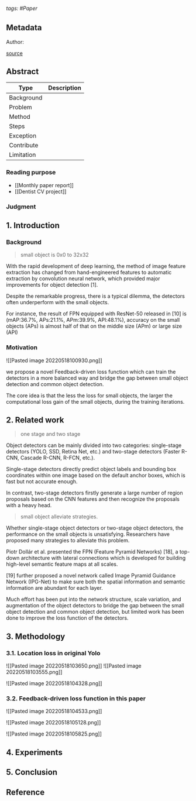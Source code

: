 ###### tags: #Paper

## Metadata

Author: 

[source]()

## Abstract

| Type       | Description |
| ---------- | ----------- |
| Background |             |
| Problem    |             |
| Method     |             |
| Steps      |             |
| Exception  |             |
| Contribute |             |
| Limitation |             |

### Reading purpose
- [[Monthly paper report]]
- [[Dentist CV project]]
### Judgment

## 1. Introduction
### Background
> small object is 0x0 to 32x32

With the rapid development of deep learning, the method of image feature extraction has changed from hand-engineered features to automatic extraction by convolution neural network, which provided major improvements for object detection [1]. 

Despite the remarkable progress, there is a typical dilemma, the detectors often underperform with the small objects.

For instance, the result of FPN equipped with ResNet-50 released in [10] is (mAP:36.7%, APs:21.1%, APm:39.9%, APl:48.1%), accuracy on the small objects (APs) is almost half of that on the middle size (APm) or large size (APl)

### Motivation

![[Pasted image 20220518100930.png]]

we propose a novel Feedback-driven loss function which can train the detectors in a more balanced way and bridge the gap between small object detection and common object detection.

The core idea is that the less the loss for small objects, the larger the computational loss gain of the small objects, during the training iterations.

## 2. Related work
> one stage and two stage

Object detectors can be mainly divided into two categories: single-stage detectors (YOLO, SSD, Retina Net, etc.) and two-stage detectors (Faster R-CNN, Cascade R-CNN, R-FCN, etc.).

Single-stage detectors directly predict object labels and bounding box coordinates within one image based on the default anchor boxes, which is fast but not accurate enough.

In contrast, two-stage detectors firstly generate a large number of region proposals based on the CNN features and then recognize the proposals with a heavy head.

> small object alleviate strategies.

Whether single-stage object detectors or two-stage object detectors, the performance on the small objects is unsatisfying. Researchers have proposed many strategies to alleviate this problem.

Piotr Dollár et al. presented the FPN (Feature Pyramid Networks) [18], a top-down architecture with lateral connections which is developed for building high-level semantic feature maps at all scales. 

 [19] further proposed a novel network called Image Pyramid Guidance Network (IPG-Net) to make sure both the spatial information and semantic information are abundant for each layer.

Much effort has been put into the network structure, scale variation, and augmentation of the object detectors to bridge the gap between the small object detection and common object detection, but limited work has been done to improve the loss function of the detectors.


## 3. Methodology
### 3.1. Location loss in original Yolo
![[Pasted image 20220518103650.png]]
![[Pasted image 20220518103555.png]]

![[Pasted image 20220518104328.png]]

### 3.2. Feedback-driven loss function in this paper

![[Pasted image 20220518104533.png]]

![[Pasted image 20220518105128.png]]

![[Pasted image 20220518105825.png]]

## 4. Experiments
## 5. Conclusion

## Reference
